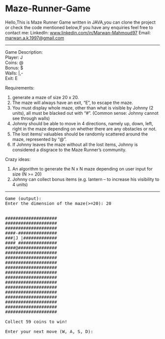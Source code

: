 # Maze-Runner-Game
Hello,This is Maze Runner Game written in JAVA,you can clone the project or check the code mentioned below,If you have any enquiries feel free to contact me:
LinkedIn: www.linkedin.com/in/Marwan-Mahmoud97
Email: marwan.a.k.1997@gmail.com
___________________________________________________________________________________________________________________________________
Game Description:<br />
Player: J <br />
Coins: @ <br />
Bonus: $ <br />
Walls: |,- <br />
Exit: E <br />

Requirements: <br />
1.	generate a maze of size 20 x 20.
2.	The maze will always have an exit, “E”, to escape the maze.
3.	You must display whole maze, other than what is visible by Johnny (2 units), all must be blacked out with “#”. (Common sense: Johnny     cannot see through walls)
4.	Johnny should be able to move in 4 directions, namely up, down, left, right in the maze depending on whether there are any obstacles     or not.
5.	The lost items/ valuables should be randomly scattered around the maze, represented by “@”.
6.	If Johnny leaves the maze without all the lost items, Johnny is considered a disgrace to the Maze Runner’s community. 

Crazy ideas:
1.	An algorithm to generate the N x N maze depending on user input for size (N >= 20)
2.	Johnny can collect  bonus items (e.g. lantern – to increase his visibility to 4 units)
___________________________________________________________________________________________________________________________________
<pre>
Game (output):
Enter the dimension of the maze(>=20): 20 <br />

####################
#################### 
#################### 
####-############### 
###|J |############# 
#### ###############       
####@############### 
#################### 
####################
####################
####################
####################
####################
####################
####################
####################
####################
####################
####################
####################

Collect 59 coins to win! <br />
Enter your next move (W, A, S, D): <br />
</pre>
